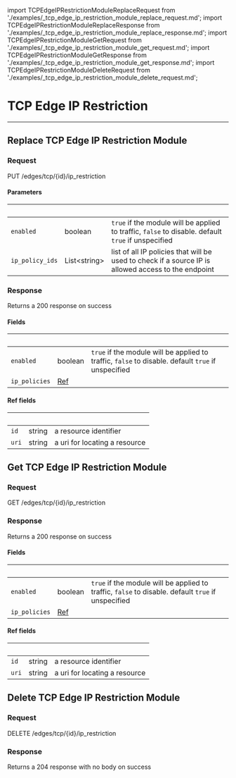 import TCPEdgeIPRestrictionModuleReplaceRequest from './examples/_tcp_edge_ip_restriction_module_replace_request.md';
import TCPEdgeIPRestrictionModuleReplaceResponse from './examples/_tcp_edge_ip_restriction_module_replace_response.md';
import TCPEdgeIPRestrictionModuleGetRequest from './examples/_tcp_edge_ip_restriction_module_get_request.md';
import TCPEdgeIPRestrictionModuleGetResponse from './examples/_tcp_edge_ip_restriction_module_get_response.md';
import TCPEdgeIPRestrictionModuleDeleteRequest from './examples/_tcp_edge_ip_restriction_module_delete_request.md';

# TCP Edge IP Restriction
------------



## Replace TCP Edge IP Restriction Module


### Request

PUT /edges/tcp/{id}/ip_restriction

<TCPEdgeIPRestrictionModuleReplaceRequest />


#### Parameters

|&nbsp;| &nbsp;| &nbsp;|
|---|---|---|
| `enabled` | boolean | `true` if the module will be applied to traffic, `false` to disable. default `true` if unspecified |
| `ip_policy_ids` | List&lt;string&gt; | list of all IP policies that will be used to check if a source IP is allowed access to the endpoint |


### Response

Returns a 200 response  on success

<TCPEdgeIPRestrictionModuleReplaceResponse />


#### Fields

|&nbsp;| &nbsp;| &nbsp;|
|---|---|---|
| `enabled` | boolean | `true` if the module will be applied to traffic, `false` to disable. default `true` if unspecified |
| `ip_policies` | [Ref](#api-tcp-edge-ip-restriction-module-replace-fields-ref) |  |

#### Ref fields

|&nbsp;| &nbsp;| &nbsp;|
|---|---|---|
| `id` | string | a resource identifier |
| `uri` | string | a uri for locating a resource |


## Get TCP Edge IP Restriction Module


### Request

GET /edges/tcp/{id}/ip_restriction

<TCPEdgeIPRestrictionModuleGetRequest />


### Response

Returns a 200 response  on success

<TCPEdgeIPRestrictionModuleGetResponse />


#### Fields

|&nbsp;| &nbsp;| &nbsp;|
|---|---|---|
| `enabled` | boolean | `true` if the module will be applied to traffic, `false` to disable. default `true` if unspecified |
| `ip_policies` | [Ref](#api-tcp-edge-ip-restriction-module-get-fields-ref) |  |

#### Ref fields

|&nbsp;| &nbsp;| &nbsp;|
|---|---|---|
| `id` | string | a resource identifier |
| `uri` | string | a uri for locating a resource |


## Delete TCP Edge IP Restriction Module


### Request

DELETE /edges/tcp/{id}/ip_restriction

<TCPEdgeIPRestrictionModuleDeleteRequest />


### Response

Returns a 204 response with no body on success
